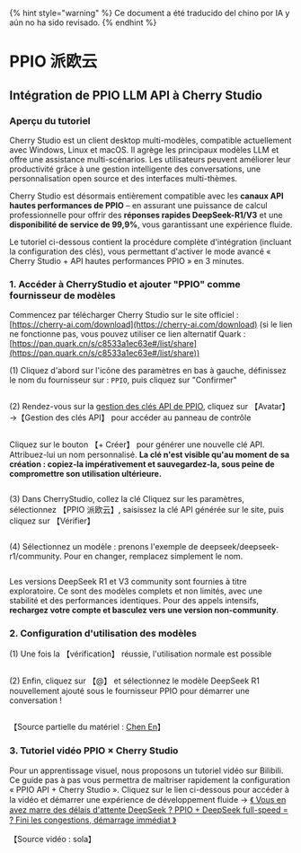 
{% hint style="warning" %}
Ce document a été traducido del chino por IA y aún no ha sido revisado.
{% endhint %}

# PPIO 派欧云

## Intégration de PPIO LLM API à Cherry Studio

### [​](https://ppinfra.com/docs/third-party/cherry-studio-use#%E6%95%99%E7%A8%8B%E6%A6%82%E8%BF%B0)Aperçu du tutoriel <a href="#e6-95-99-e7-a8-8b-e6-a6-82-e8-bf-b0" id="e6-95-99-e7-a8-8b-e6-a6-82-e8-bf-b0"></a>

Cherry Studio est un client desktop multi-modèles, compatible actuellement avec Windows, Linux et macOS. Il agrège les principaux modèles LLM et offre une assistance multi-scénarios. Les utilisateurs peuvent améliorer leur productivité grâce à une gestion intelligente des conversations, une personnalisation open source et des interfaces multi-thèmes.

Cherry Studio est désormais entièrement compatible avec les **canaux API hautes performances de PPIO** – en assurant une puissance de calcul professionnelle pour offrir des **réponses rapides DeepSeek-R1/V3** et une **disponibilité de service de 99,9%**, vous garantissant une expérience fluide.

Le tutoriel ci-dessous contient la procédure complète d'intégration (incluant la configuration des clés), vous permettant d'activer le mode avancé « Cherry Studio + API hautes performances PPIO » en 3 minutes.

### [​](https://ppinfra.com/docs/third-party/cherry-studio-use#1-%E8%BF%9B%E5%85%A5-cherrystudio%EF%BC%8C%E6%B7%BB%E5%8A%A0-%E2%80%9Cppio%E2%80%9D-%E4%BD%9C%E4%B8%BA%E6%A8%A1%E5%9E%8B%E6%8F%90%E4%BE%9B%E5%95%86)1. Accéder à CherryStudio et ajouter "PPIO" comme fournisseur de modèles <a href="#id-1-e8-bf-9b-e5-85-a5-cherrystudio-ef-bc-8c-e6-b7-bb-e5-8a-a0-e2-80-9cppio-e2-80-9d-e4-bd-9c-e4-b8-ba" id="id-1-e8-bf-9b-e5-85-a5-cherrystudio-ef-bc-8c-e6-b7-bb-e5-8a-a0-e2-80-9cppio-e2-80-9d-e4-bd-9c-e4-b8-ba"></a>

Commencez par télécharger Cherry Studio sur le site officiel : [https://cherry-ai.com/download](https://cherry-ai.com/download) (si le lien ne fonctionne pas, vous pouvez utiliser ce lien alternatif Quark : [https://pan.quark.cn/s/c8533a1ec63e#/list/share](https://pan.quark.cn/s/c8533a1ec63e#/list/share))

(1) Cliquez d'abord sur l'icône des paramètres en bas à gauche, définissez le nom du fournisseur sur : `PPIO`, puis cliquez sur "Confirmer"

<figure><img src="https://static.ppinfra.com/docs/image/llm/cherry-studio-setting.png" alt=""><figcaption></figcaption></figure>

(2) Rendez-vous sur la [gestion des clés API de PPIO](https://ppinfra.com/user/register?invited_by=JYT9GD\&utm_source=github_cherry-studio), cliquez sur 【Avatar】→【Gestion des clés API】 pour accéder au panneau de contrôle

<figure><img src="https://static.ppinfra.com/docs/image/llm/ppinfra-create-api-key-01.png" alt=""><figcaption></figcaption></figure>

Cliquez sur le bouton 【+ Créer】 pour générer une nouvelle clé API. Attribuez-lui un nom personnalisé. **La clé n'est visible qu'au moment de sa création : copiez-la impérativement et sauvegardez-la, sous peine de compromettre son utilisation ultérieure.**

<figure><img src="https://static.ppinfra.com/docs/image/llm/ppinfra-create-api-key-02.png" alt=""><figcaption></figcaption></figure>

(3) Dans CherryStudio, collez la clé Cliquez sur les paramètres, sélectionnez 【PPIO 派欧云】, saisissez la clé API générée sur le site, puis cliquez sur 【Vérifier】

<figure><img src="https://static.ppinfra.com/docs/image/llm/cherry-studio-3601.PNG" alt=""><figcaption></figcaption></figure>

(4) Sélectionnez un modèle : prenons l'exemple de deepseek/deepseek-r1/community. Pour en changer, remplacez simplement le nom.

<figure><img src="https://static.ppinfra.com/docs/image/llm/cherry-studio-3602.PNG" alt=""><figcaption></figcaption></figure>

Les versions DeepSeek R1 et V3 community sont fournies à titre exploratoire. Ce sont des modèles complets et non limités, avec une stabilité et des performances identiques. Pour des appels intensifs, **rechargez votre compte et basculez vers une version non-community**.

### [​](https://ppinfra.com/docs/third-party/cherry-studio-use#2-%E6%A8%A1%E5%9E%8B%E4%BD%BF%E7%94%A8%E9%85%8D%E7%BD%AE)2. Configuration d'utilisation des modèles <a href="#id-2-e6-a8-a1-e5-9e-8b-e4-bd-bf-e7-94-a8-e9-85-8d-e7-bd-ae" id="id-2-e6-a8-a1-e5-9e-8b-e4-bd-bf-e7-94-a8-e9-85-8d-e7-bd-ae"></a>

(1) Une fois la 【vérification】 réussie, l'utilisation normale est possible

<figure><img src="https://static.ppinfra.com/docs/image/llm/cherry-studio-3603.png" alt=""><figcaption></figcaption></figure>

(2) Enfin, cliquez sur 【@】 et sélectionnez le modèle DeepSeek R1 nouvellement ajouté sous le fournisseur PPIO pour démarrer une conversation !

<figure><img src="https://static.ppinfra.com/docs/image/llm/cherry-studio-ppio-config-02.png" alt=""><figcaption></figcaption></figure>

【Source partielle du matériel : [Chen En](https://www.kdocs.cn/l/ctGiF5K6PQoO)】

### [​](https://ppinfra.com/docs/third-party/cherry-studio-use#3-ppio%C3%97cherry-studio-%E8%A7%86%E9%A2%91%E4%BD%BF%E7%94%A8%E6%95%99%E7%A8%8B)3. Tutoriel vidéo PPIO × Cherry Studio <a href="#id-3-ppio-c3-97cherry-studio-e8-a7-86-e9-a2-91-e4-bd-bf-e7-94-a8-e6-95-99-e7-a8-8b" id="id-3-ppio-c3-97cherry-studio-e8-a7-86-e9-a2-91-e4-bd-bf-e7-94-a8-e6-95-99-e7-a8-8b"></a>

Pour un apprentissage visuel, nous proposons un tutoriel vidéo sur Bilibili. Ce guide pas à pas vous permettra de maîtriser rapidement la configuration « PPIO API + Cherry Studio ». Cliquez sur le lien ci-dessous pour accéder à la vidéo et démarrer une expérience de développement fluide → [《 Vous en avez marre des délais d'attente DeepSeek ? PPIO + DeepSeek full-speed = ? Fini les congestions, démarrage immédiat 》](https://www.bilibili.com/video/BV1BZNmeTEwg/?buvid=XX82F37818653072D274A6BB8A4FE7938A30C\&from_spmid=search.search-result.0.0\&is_story_h5=false\&mid=3CpKQv%2Bjnb8k6iTGlUl1eH8FTQ%2FSZMtL1rElX6M3iMo%3D\&plat_id=116\&share_from=ugc\&share_medium=android\&share_plat=android\&share_session_id=b892268f-5751-4f6e-9690-50b37855d346\&share_source=WEIXIN\&share_source=weixin\&share_tag=s_i\&spmid=united.player-video-detail.0.0\&timestamp=1739160448\&unique_k=eKDZuRP\&up_id=3546757841554023\&vd_source=50fea165795ccc47455a165f5bcaeed2)

【Source vidéo : sola】